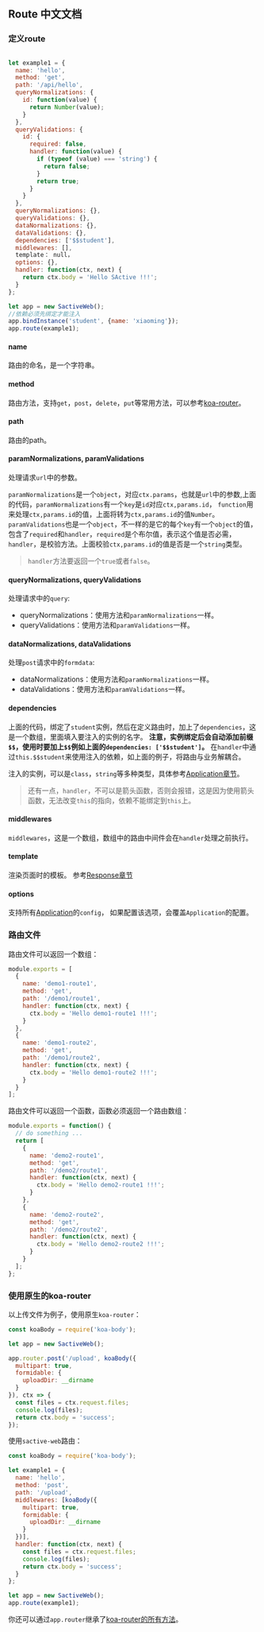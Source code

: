 ## Route 中文文档

### 定义route

```javascript

let example1 = {
  name: 'hello',
  method: 'get',
  path: '/api/hello',
  queryNormalizations: {
    id: function(value) {
      return Number(value);
    }
  },
  queryValidations: {
    id: {
      required: false,
      handler: function(value) {
        if (typeof (value) === 'string') {
          return false;
        }
        return true;
      }
    }
  },
  queryNormalizations: {},
  queryValidations: {},
  dataNormalizations: {},
  dataValidations: {},
  dependencies: ['$$student'],
  middlewares: [],
  template： null，
  options: {},
  handler: function(ctx, next) {
    return ctx.body = 'Hello SActive !!!';
  }
};

let app = new SactiveWeb();
//依赖必须先绑定才能注入
app.bindInstance('student', {name: 'xiaoming'});
app.route(example1);
```

#### name
路由的命名，是一个字符串。

#### method
路由方法，支持`get`，`post`，`delete`，`put`等常用方法，可以参考[koa-router](https://github.com/alexmingoia/koa-router)。

#### path
路由的path。

#### paramNormalizations, paramValidations
处理请求`url`中的参数。

`paramNormalizations`是一个`object`，对应`ctx.params`，也就是`url`中的参数,上面的代码，`paramNormalizations`有一个`key`是`id`对应`ctx,params.id`，
`function`用来处理`ctx,params.id`的值，上面将转为`ctx,params.id`的值`Number`。
`paramValidations`也是一个`object`，不一样的是它的每个`key`有一个`object`的值，包含了`required`和`handler`，`required`是个布尔值，表示这个值是否必需，
`handler`，是校验方法。上面校验`ctx,params.id`的值是否是一个`string`类型。

> `handler`方法要返回一个`true`或者`false`。

#### queryNormalizations, queryValidations
处理请求中的`query`:

- queryNormalizations：使用方法和`paramNormalizations`一样。
- queryValidations：使用方法和`paramValidations`一样。

#### dataNormalizations, dataValidations
处理`post`请求中的`formdata`:

- dataNormalizations：使用方法和`paramNormalizations`一样。
- dataValidations：使用方法和`paramValidations`一样。

#### dependencies

上面的代码，绑定了`student`实例，然后在定义路由时，加上了`dependencies`，这是一个数组，里面填入要注入的实例的名字。
**注意，实例绑定后会自动添加前缀`$$`，使用时要加上`$$`例如上面的`dependencies: ['$$student']`。**
在`handler`中通过`this.$$student`来使用注入的依赖，如上面的例子，将路由与业务解耦合。

注入的实例，可以是`class`，`string`等多种类型，具体参考[Application章节](https://github.com/sactive/sactive-web/wiki/Application)。

> 还有一点，`handler`，不可以是箭头函数，否则会报错，这是因为使用箭头函数，无法改变`this`的指向，依赖不能绑定到`this`上。

#### middlewares
`middlewares`，这是一个数组，数组中的路由中间件会在`handler`处理之前执行。

#### template
渲染页面时的模板。
参考[Response章节](https://github.com/sactive/sactive-web/wiki/Response)

#### options
支持所有[Application](https://github.com/sactive/sactive-web/wiki/Application)的`config`，
如果配置该选项，会覆盖`Application`的配置。

### 路由文件

路由文件可以返回一个数组：
```javascript
module.exports = [
  {
    name: 'demo1-route1',
    method: 'get',
    path: '/demo1/route1',
    handler: function(ctx, next) {
      ctx.body = 'Hello demo1-route1 !!!';
    }
  },
  {
    name: 'demo1-route2',
    method: 'get',
    path: '/demo1/route2',
    handler: function(ctx, next) {
      ctx.body = 'Hello demo1-route2 !!!';
    }
  }
];
```

路由文件可以返回一个函数，函数必须返回一个路由数组：
```javascript
module.exports = function() {
  // do something ...
  return [
    {
      name: 'demo2-route1',
      method: 'get',
      path: '/demo2/route1',
      handler: function(ctx, next) {
        ctx.body = 'Hello demo2-route1 !!!';
      }
    },
    {
      name: 'demo2-route2',
      method: 'get',
      path: '/demo2/route2',
      handler: function(ctx, next) {
        ctx.body = 'Hello demo2-route2 !!!';
      }
    }
  ];
};
```

### 使用原生的koa-router

以上传文件为例子，使用原生`koa-router`：
```javascript
const koaBody = require('koa-body');

let app = new SactiveWeb();

app.router.post('/upload', koaBody({
  multipart: true,
  formidable: {
    uploadDir: __dirname
  }
}), ctx => {
  const files = ctx.request.files;
  console.log(files);
  return ctx.body = 'success';
});
```

使用`sactive-web`路由：
```javascript
const koaBody = require('koa-body');

let example1 = {
  name: 'hello',
  method: 'post',
  path: '/upload',
  middlewares: [koaBody({
    multipart: true,
    formidable: {
      uploadDir: __dirname
    }
  })],
  handler: function(ctx, next) {
    const files = ctx.request.files;
    console.log(files);
    return ctx.body = 'success';
  }
};

let app = new SactiveWeb();
app.route(example1);
```

你还可以通过`app.router`继承了[koa-router的所有方法](https://github.com/alexmingoia/koa-router)。
